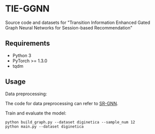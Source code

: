# TIE-GGNN
Source code and datasets for "Transition Information Enhanced Gated Graph Neural Networks for Session-based Recommendation"
## Requirements

- Python 3
- PyTorch >= 1.3.0
- tqdm

## Usage

Data preprocessing:

The code for data preprocessing can refer to [SR-GNN](https://github.com/CRIPAC-DIG/SR-GNN).

Train and evaluate the model:
~~~~
python build_graph.py --dataset diginetica --sample_num 12
python main.py --dataset diginetica
~~~~
